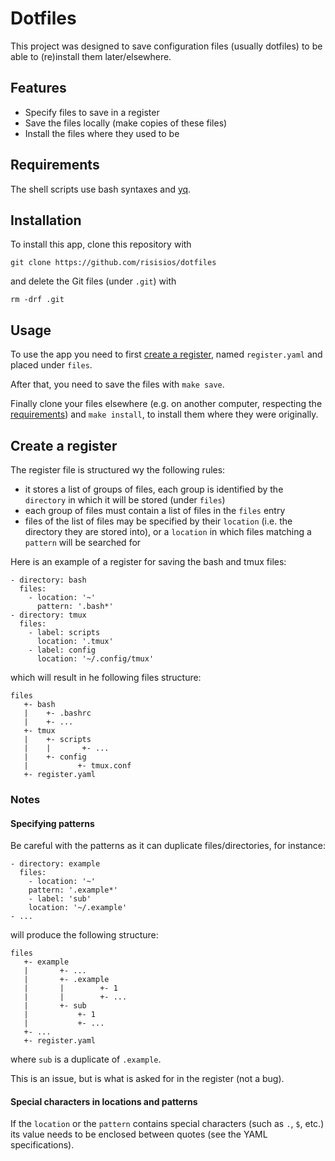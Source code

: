 # Dotfiles

This project was designed to save configuration files (usually dotfiles) to be
able to (re)install them later/elsewhere.

## Features

- Specify files to save in a register
- Save the files locally (make copies of these files)
- Install the files where they used to be

## Requirements

The shell scripts use bash syntaxes and [yq](https://github.com/mikefarah/yq).

## Installation

To install this app, clone this repository with

```git clone https://github.com/risisios/dotfiles```

and delete the Git files (under `.git`) with

```rm -drf .git```

## Usage

To use the app you need to first [create a register](#create-a-register), named `register.yaml` and
placed under `files`.

After that, you need to save the files with `make save`.

Finally clone your files elsewhere (e.g. on another computer, respecting the [requirements](#requirements)) and `make install`, to install them where they were originally.

## Create a register

The register file is structured wy the following rules:

- it stores a list of groups of files, each group is identified by the
  `directory` in which it will be stored (under `files`)
- each group of files must contain a list of files in the `files` entry
- files of the list of files may be specified by their `location` (i.e. the
  directory they are stored into), or a `location` in which files matching a
  `pattern` will be searched for

Here is an example of a register for saving the bash and tmux files:

```
- directory: bash
  files:
    - location: '~'
      pattern: '.bash*'
- directory: tmux
  files:
    - label: scripts
      location: '.tmux'
    - label: config
      location: '~/.config/tmux'
```

which will result in he following files structure:

```
files
   +- bash
   |    +- .bashrc
   |    +- ...
   +- tmux
   |    +- scripts
   |    |       +- ...
   |    +- config
   |           +- tmux.conf
   +- register.yaml
```

### Notes

#### Specifying patterns

Be careful with the patterns as it can duplicate files/directories, for
instance:
```
- directory: example
  files:
    - location: '~'
    pattern: '.example*'
    - label: 'sub'
    location: '~/.example'
- ...
```

will produce the following structure:
```
files
   +- example
   |       +- ...
   |       +- .example
   |       |        +- 1
   |       |        +- ...
   |       +- sub
   |           +- 1
   |           +- ...
   +- ...
   +- register.yaml
```
where `sub` is a duplicate of `.example`.

This is an issue, but is what is asked for in the register (not a bug).

#### Special characters in locations and patterns

If the `location` or the `pattern` contains special characters (such as `.`,
`$`, etc.) its value needs to be enclosed between quotes (see the YAML
specifications).
